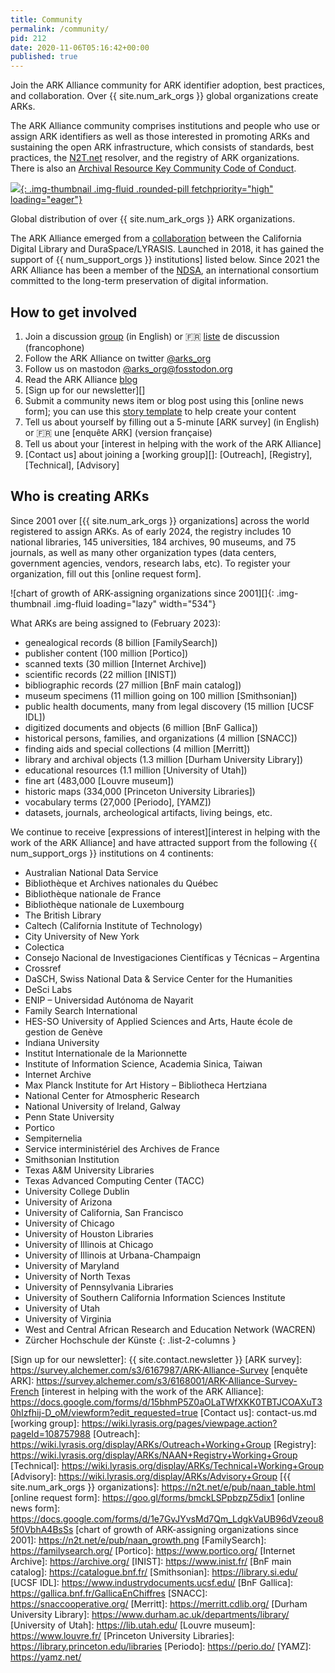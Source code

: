 ```yaml
---
title: Community
permalink: /community/
pid: 212
date: 2020-11-06T05:16:42+00:00
published: true
---
```


Join the ARK Alliance community for ARK identifier adoption, best practices,
and collaboration. Over {{ site.num_ark_orgs }} global organizations create ARKs.

<!--more-->

The ARK Alliance community comprises institutions and people who use or assign
ARK identifiers as well as those interested in promoting ARKs and sustaining
the open ARK infrastructure, which consists of standards, best practices, the
[N2T.net] resolver, and the registry of ARK organizations. There is also an
[Archival Resource Key Community Code of Conduct].

[![][1]{: .img-thumbnail .img-fluid .rounded-pill fetchpriority="high" loading="eager"}][2]

Global distribution of over {{ site.num_ark_orgs }} ARK organizations.

The ARK Alliance emerged from a [collaboration] between the California Digital
Library and DuraSpace/LYRASIS. Launched in 2018, it has gained the support of
{{ num_support_orgs }} institutions] listed below. Since 2021 the ARK Alliance
has been a member of the [NDSA], an international consortium committed to the
long-term preservation of digital information.

## How to get involved

1.  Join a discussion [group] (in English) or 🇫🇷 [liste] de discussion
    (francophone)
2.  Follow the ARK Alliance on twitter [@arks_org]
3.  Follow us on mastodon [@arks_org@fosstodon.org]
4.  Read the ARK Alliance [blog]
5.  [Sign up for our newsletter][]
6.  Submit a community news item or blog post using this [online news form];
    you can use this [story template] to help create your content
7.  Tell us about yourself by filling out a 5-minute [ARK survey] (in English)
    or 🇫🇷 une [enquête ARK] (version française)
8.  Tell us about your [interest in helping with the work of the ARK Alliance]
9.  [Contact us] about joining a [working group][]: [Outreach], [Registry],
    [Technical], [Advisory]

## Who is creating ARKs

Since 2001 over [{{ site.num_ark_orgs }} organizations] across the world registered to assign
ARKs. As of early 2024, the registry includes 10 national libraries, 145 
universities, 184 archives, 90 museums, and 75 journals, as well as many other 
organization types (data centers, government agencies, vendors, research labs, etc). 
To register your organization, fill out this [online request form].

![chart of growth of ARK-assigning organizations since 2001][]{: .img-thumbnail .img-fluid loading="lazy" width="534"}

What ARKs are being assigned to (February 2023):

-   genealogical records (8 billion [FamilySearch])
-   publisher content (100 million [Portico])
-   scanned texts (30 million [Internet Archive])
-   scientific records (22 million [INIST])
-   bibliographic records (27 million [BnF main catalog])
-   museum specimens (11 million going on 100 million [Smithsonian])
-   public health documents, many from legal discovery (15 million [UCSF IDL])
-   digitized documents and objects (6 million [BnF Gallica])
-   historical persons, families, and organizations (4 million [SNACC])
-   finding aids and special collections (4 million [Merritt])
-   library and archival objects (1.3 million [Durham University Library])
-   educational resources (1.1 million [University of Utah])
-   fine art (483,000 [Louvre museum])
-   historic maps (334,000 [Princeton University Libraries])
-   vocabulary terms (27,000 [Periodo], [YAMZ])
-   datasets, journals, archeological artifacts, living beings, etc.

We continue to receive [expressions of interest][interest in helping with the
work of the ARK Alliance] and have attracted support from the following
{{ num_support_orgs }} institutions on 4 continents:

-   Australian National Data Service
-   Bibliothèque et Archives nationales du Québec
-   Bibliothèque nationale de France
-   Bibliothèque nationale de Luxembourg
-   The British Library
-   Caltech (California Institute of Technology)
-   City University of New York
-   Colectica
-   Consejo Nacional de Investigaciones Científicas y Técnicas – Argentina
-   Crossref
-   DaSCH, Swiss National Data & Service Center for the Humanities
-   DeSci Labs
-   ENIP – Universidad Autónoma de Nayarit
-   Family Search International
-   HES-SO University of Applied Sciences and Arts, Haute école de gestion de
    Genève
-   Indiana University
-   Institut Internationale de la Marionnette
-   Institute of Information Science, Academia Sinica, Taiwan
-   Internet Archive
-   Max Planck Institute for Art History – Bibliotheca Hertziana
-   National Center for Atmospheric Research
-   National University of Ireland, Galway
-   Penn State University
-   Portico
-   Sempiternelia
-   Service interministériel des Archives de France
-   Smithsonian Institution
-   Texas A&M University Libraries
-   Texas Advanced Computing Center (TACC)
-   University College Dublin
-   University of Arizona
-   University of California, San Francisco
-   University of Chicago
-   University of Houston Libraries
-   University of Illinois at Chicago
-   University of Illinois at Urbana-Champaign
-   University of Maryland
-   University of North Texas
-   University of Pennsylvania Libraries
-   University of Southern California Information Sciences Institute
-   University of Utah
-   University of Virginia
-   West and Central African Research and Education Network (WACREN)
-   Zürcher Hochschule der Künste
{: .list-2-columns }


[N2T.net]: https://n2t.net
[Archival Resource Key Community Code of Conduct]: about-ark-community-code-of-conduct.md
[1]: ../assets/images/pages/community/image-2048x845.png
[2]: https://www.google.com/maps/d/u/0/edit?mid=1ALGeRERECL36f2pg7pqrthUYNmuU43UM&usp=sharing
[collaboration]: https://wiki.lyrasis.org/display/ARKs/ARKs+in+the+Open+Project
[NDSA]: https://ndsa.org
[group]: https://groups.google.com/g/arks-forum
[liste]: https://framalistes.org/sympa/info/arks-forum-fr
[@arks_org]: https://twitter.com/arks_org
[@arks_org@fosstodon.org]: https://fosstodon.org/@arks_org
[blog]: news.md
[story template]: blog-post-template.md
[Sign up for our newsletter]: {{ site.contact.newsletter }}
[ARK survey]: https://survey.alchemer.com/s3/6167987/ARK-Alliance-Survey
[enquête ARK]: https://survey.alchemer.com/s3/6168001/ARK-Alliance-Survey-French
[interest in helping with the work of the ARK Alliance]: https://docs.google.com/forms/d/15bhmP5Z0aOLaTWfXKK0TBTJCOAXuT30hIzfhij-D_oM/viewform?edit_requested=true
[Contact us]: contact-us.md
[working group]: https://wiki.lyrasis.org/pages/viewpage.action?pageId=108757988
[Outreach]: https://wiki.lyrasis.org/display/ARKs/Outreach+Working+Group
[Registry]: https://wiki.lyrasis.org/display/ARKs/NAAN+Registry+Working+Group
[Technical]: https://wiki.lyrasis.org/display/ARKs/Technical+Working+Group
[Advisory]: https://wiki.lyrasis.org/display/ARKs/Advisory+Group
[{{ site.num_ark_orgs }} organizations]: https://n2t.net/e/pub/naan_table.html
[online request form]: https://goo.gl/forms/bmckLSPpbzpZ5dix1
[online news form]: https://docs.google.com/forms/d/1e7GvJYvsMd7Qm_LdgkVaUB96dVzeou85f0VbhA4BsSs
[chart of growth of ARK-assigning organizations since 2001]: https://n2t.net/e/pub/naan_growth.png
[FamilySearch]: https://familysearch.org/
[Portico]: https://www.portico.org/
[Internet Archive]: https://archive.org/
[INIST]: https://www.inist.fr/
[BnF main catalog]: https://catalogue.bnf.fr/
[Smithsonian]: https://library.si.edu/
[UCSF IDL]: https://www.industrydocuments.ucsf.edu/
[BnF Gallica]: https://gallica.bnf.fr/GallicaEnChiffres
[SNACC]: https://snaccooperative.org/
[Merritt]: https://merritt.cdlib.org/
[Durham University Library]: https://www.durham.ac.uk/departments/library/
[University of Utah]: https://lib.utah.edu/
[Louvre museum]: https://www.louvre.fr/
[Princeton University Libraries]: https://library.princeton.edu/libraries
[Periodo]: https://perio.do/
[YAMZ]: https://yamz.net/
